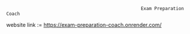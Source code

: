                                                       Exam Preparation Coach
website link := https://exam-preparation-coach.onrender.com/
